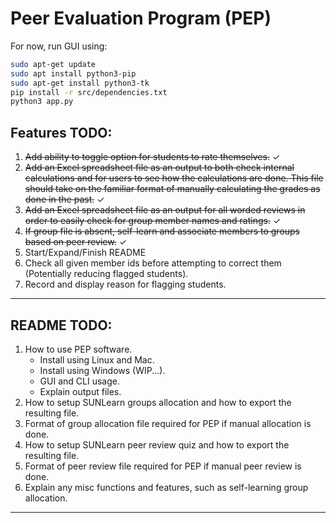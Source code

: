 # Peer Evaluation Program (PEP)
For now, run GUI using:
```bash
sudo apt-get update
sudo apt install python3-pip
sudo apt-get install python3-tk
pip install -r src/dependencies.txt
python3 app.py
```
## Features TODO:
1. ~~Add ability to toggle option for students to rate themselves.~~ &check;
2. ~~Add an Excel spreadsheet file as an output to both check internal calculations and for users to see how the calculations are done. This file should take on the familiar format of manually calculating the grades as done in the past.~~ &check;
4. ~~Add an Excel spreadsheet file as an output for all worded reviews in order to easily check for group member names and ratings.~~ &check;
1. ~~If group file is absent, self-learn and associate members to groups based on peer review.~~ &check;
3. Start/Expand/Finish README
1. Check all given member ids before attempting to correct them (Potentially reducing flagged students).
1. Record and display reason for flagging students.
---
## README TODO:
1. How to use PEP software.
    - Install using Linux and Mac.
    - Install using Windows (WIP...).
    - GUI and CLI usage.
    - Explain output files.
2. How to setup SUNLearn groups allocation and how to export the resulting file.
3. Format of group allocation file required for PEP if manual allocation is done.
4. How to setup SUNLearn peer review quiz and how to export the resulting file.
5. Format of peer review file required for PEP if manual peer review is done.
1. Explain any misc functions and features, such as self-learning group allocation.
---